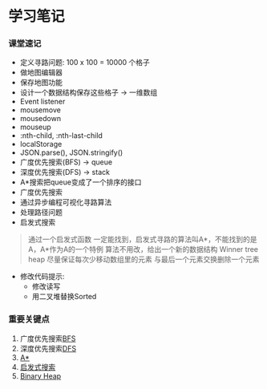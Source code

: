 # 学习笔记

### 课堂速记
- 定义寻路问题: 100 x 100 = 10000 个格子
- 做地图编辑器
- 保存地图功能
- 设计一个数据结构保存这些格子 -> 一维数组
- Event listener
- mousemove
- mousedown
- mouseup
- :nth-child, :nth-last-child
- localStorage
- JSON.parse(), JSON.stringify()
- 广度优先搜索(BFS) -> queue
- 深度优先搜索(DFS) -> stack
- A*搜索把queue变成了一个排序的接口
- 广度优先搜索
- 通过异步编程可视化寻路算法
- 处理路径问题
- 启发式搜索
> 通过一个启发式函数
一定能找到，启发式寻路的算法叫A*，不能找到的是A，A*作为A的一个特例
算法不用改，给出一个新的数据结构
Winner tree
heap
尽量保证每次少移动数组里的元素
与最后一个元素交换删除一个元素
- 修改代码提示:
  -  修改读写
  - 用二叉堆替换Sorted

### 重要关键点

1. 广度优先搜索[BFS](https://en.wikipedia.org/wiki/Breadth-first_search)
2. 深度优先搜索[DFS](https://en.wikipedia.org/wiki/Depth-first_search)
3. [A*](https://en.wikipedia.org/wiki/A*_search_algorithm)
4. [启发式搜索](https://en.wikipedia.org/wiki/Heuristic_(computer_science))
5. [Binary Heap](https://en.wikipedia.org/wiki/Binary_heap)